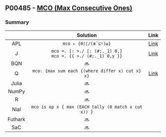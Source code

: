 ## P00485 - [MCO (Max Consecutive Ones)](https://leetcode.com/contest/leetcode-weekly-contest-15/problems/max-consecutive-ones/)

### Summary

||Solution|Link|
|:-:|:-:|:-:|
|APL|`mco ← {0⌈⌈/(≢¨⊆⍨)⍵}`|[Link](https://github.com/codereport/LeetCode/blob/master/0015_Problem_1.apl)|
|J|`mco =. [: >./ [: (#;._1) 0,]` <br> `mco =. {{ >./ (#;._1) 0,y }}`|[Link](https://github.com/codereport/LeetCode/blob/master/0015_Problem_1.ijs)|
|BQN|:soon:||
|Q|`mco: {max sum each {(where differ x) cut x} x}`|[Link](https://github.com/codereport/LeetCode/blob/master/0015_Problem_1.q)|
|Julia|:soon:||
|NumPy|:soon:||
|R|:soon:||
|Nial|`mco is op x { max (EACH tally (0 match x cut x)) }`||
|Futhark|:soon:||
|SaC|:soon:||
